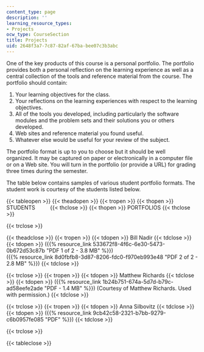 ```yaml
---
content_type: page
description: ''
learning_resource_types:
- Projects
ocw_type: CourseSection
title: Projects
uid: 2648f3a7-7c87-82af-67ba-bee07c3b3abc
---
```


One of the key products of this course is a personal portfolio. The portfolio provides both a personal reflection on the learning experience as well as a central collection of the tools and reference material from the course. The portfolio should contain:

1.  Your learning objectives for the class.
2.  Your reflections on the learning experiences with respect to the learning objectives.
3.  All of the tools you developed, including particularly the software modules and the problem sets and their solutions you or others developed.
4.  Web sites and reference material you found useful.
5.  Whatever else would be useful for your review of the subject.

The portfolio format is up to you to choose but it should be well organized. It may be captured on paper or electronically in a computer file or on a Web site. You will turn in the portfolio (or provide a URL) for grading three times during the semester.

The table below contains samples of various student portfolio formats. The student work is courtesy of the students listed below.

{{< tableopen >}}
{{< theadopen >}}
{{< tropen >}}
{{< thopen >}}
STUDENTS         
{{< thclose >}}
{{< thopen >}}
PORTFOLIOS
{{< thclose >}}

{{< trclose >}}

{{< theadclose >}}
{{< tropen >}}
{{< tdopen >}}
Bill Nadir
{{< tdclose >}}
{{< tdopen >}}
({{% resource_link 533672f8-4f6c-6e30-5473-0b672d53c87b "PDF 1 of 2 - 3.8 MB" %}})  
({{% resource_link 8d0fbfb8-3d87-8206-fdc0-f970eb993e48 "PDF 2 of 2 - 2.8 MB" %}})
{{< tdclose >}}

{{< trclose >}}
{{< tropen >}}
{{< tdopen >}}
Matthew Richards
{{< tdclose >}}
{{< tdopen >}}
({{% resource_link 1b24b751-674a-5d7d-b79c-ad58eefe2ade "PDF - 1.4 MB" %}}) (Courtesy of Matthew Richards. Used with permission.)
{{< tdclose >}}

{{< trclose >}}
{{< tropen >}}
{{< tdopen >}}
Anna Silbovitz
{{< tdclose >}}
{{< tdopen >}}
({{% resource_link 9cb42c58-2321-b7bb-9279-c6b0957fe085 "PDF" %}})
{{< tdclose >}}

{{< trclose >}}

{{< tableclose >}}